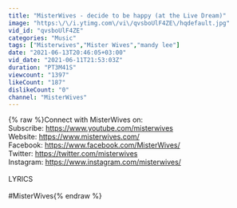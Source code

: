 ```yaml
---
title: "MisterWives - decide to be happy (at the Live Dream)"
image: "https:\/\/i.ytimg.com\/vi\/qvsboUlF4ZE\/hqdefault.jpg"
vid_id: "qvsboUlF4ZE"
categories: "Music"
tags: ["Misterwives","Mister Wives","mandy lee"]
date: "2021-06-13T20:46:05+03:00"
vid_date: "2021-06-11T21:53:03Z"
duration: "PT3M41S"
viewcount: "1397"
likeCount: "187"
dislikeCount: "0"
channel: "MisterWives"
---
```

{% raw %}Connect with MisterWives on:<br />Subscribe: <a rel="nofollow" target="blank" href="https://www.youtube.com/misterwives">https://www.youtube.com/misterwives</a><br />Website: <a rel="nofollow" target="blank" href="https://www.misterwives.com/">https://www.misterwives.com/</a><br />Facebook: <a rel="nofollow" target="blank" href="https://www.facebook.com/MisterWives/">https://www.facebook.com/MisterWives/</a><br />Twitter: <a rel="nofollow" target="blank" href="https://twitter.com/misterwives">https://twitter.com/misterwives</a><br />Instagram: <a rel="nofollow" target="blank" href="https://www.instagram.com/misterwives/">https://www.instagram.com/misterwives/</a><br /><br />LYRICS<br /><br />#MisterWives{% endraw %}
